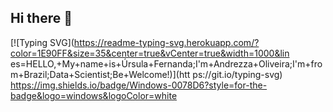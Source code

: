 ## Hi there 👋
[![Typing SVG](https://readme-typing-svg.herokuapp.com/?color=1E90FF&size=35&center=true&vCenter=true&width=1000&lin es=HELLO,+My+name+is+Úrsula+Fernanda;I'm+Andrezza+Oliveira;I'm+from+Brazil;Data+Scientist;Be+Welcome!)](htt ps://git.io/typing-svg)
https://img.shields.io/badge/Windows-0078D6?style=for-the-badge&logo=windows&logoColor=white
